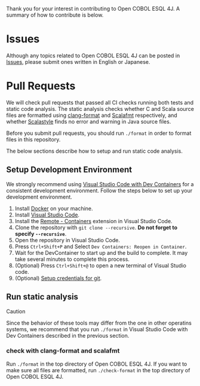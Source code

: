 Thank you for your interest in contributing to Open COBOL ESQL 4J.
A summary of how to contribute is below.

# Issues

Although any topics related to Open COBOL ESQL 4J can be posted in [Issues](https://github.com/opensourcecobol/Open-COBOL-ESQL-4j/issues), please submit ones written in English or Japanese.

# Pull Requests

We will check pull requests that passed all CI checks running both tests and static code analysis.
The static analysis checks whether C and Scala source files are formatted using [clang-format](https://clang.llvm.org/docs/ClangFormat.html) and [Scalafmt](https://scalameta.org/scalafmt/) respectively, and whether [Scalastyle](https://www.scalastyle.org/) finds no error and warning in Java source files.

Before you submit pull requests, you should run `./format` in order to format files in this repository.

The below sections describe how to setup and run static code analysis.

## Setup Development Environment

We strongly recommend using [Visual Studio Code with Dev Containers](https://code.visualstudio.com/docs/devcontainers/containers) for a consistent development environment. Follow the steps below to set up your development environment.

1. Install [Docker](https://www.docker.com/get-started) on your machine.
1. Install [Visual Studio Code](https://code.visualstudio.com/).
1. Install the [Remote - Containers](https://marketplace.visualstudio.com/items?itemName=ms-vscode-remote.remote-containers) extension in Visual Studio Code.
1. Clone the repository with `git clone --recursive`. **Do not forget to specify `--recursive`**.
1. Open the repository in Visual Studio Code.
1. Press `Ctrl+Shift+P` and Select `Dev Containers: Reopen in Container`.
1. Wait for the DevContainer to start up and the build to complete. It may take several minutes to complete this process.
1. (Optional) Press `Ctrl+Shift+@` to open a new terminal of Visual Studio code.
1. (Optional) [Setup credentials for git](https://code.visualstudio.com/remote/advancedcontainers/sharing-git-credentials).

## Run static analysis

> [!CAUTION]
> Since the behavior of these tools may differ from the one in other operatins systems, we recommend that you run `./format` in Visual Studio Code with Dev Containers described in the previous section.

### check with clang-format and scalafmt

Run `./format` in the top directory of Open COBOL ESQL 4J.
If you want to make sure all files are formatted, run `./check-format` in the top directory of Open COBOL ESQL 4J.
